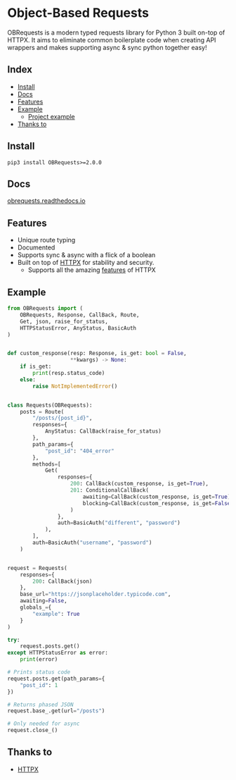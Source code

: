 # Object-Based Requests
OBRequests is a modern typed requests library for Python 3 built on-top of HTTPX. It aims to eliminate common boilerplate code when creating API wrappers and makes supporting async & sync python together easy!

## Index
- [Install](#install)
- [Docs](#docs)
- [Features](#features)
- [Example](#example)
    - [Project example](/example)
- [Thanks to](#thanks-to)

## Install
`pip3 install OBRequests>=2.0.0`

## Docs
[obrequests.readthedocs.io](https://obrequests.readthedocs.io/en/latest/)

## Features
- Unique route typing
- Documented
- Supports sync & async with a flick of a boolean
- Built on top of [HTTPX](https://github.com/encode/httpx) for stability and security.
    - Supports all the amazing [features](https://github.com/encode/httpx#features) of HTTPX

## Example
```py
from OBRequests import (
    OBRequests, Response, CallBack, Route,
    Get, json, raise_for_status,
    HTTPStatusError, AnyStatus, BasicAuth
)


def custom_response(resp: Response, is_get: bool = False,
                    **kwargs) -> None:
    if is_get:
        print(resp.status_code)
    else:
        raise NotImplementedError()


class Requests(OBRequests):
    posts = Route(
        "/posts/{post_id}",
        responses={
            AnyStatus: CallBack(raise_for_status)
        },
        path_params={
            "post_id": "404_error"
        },
        methods=[
            Get(
                responses={
                    200: CallBack(custom_response, is_get=True),
                    201: ConditionalCallBack(
                        awaiting=CallBack(custom_response, is_get=True),
                        blocking=CallBack(custom_response, is_get=False)
                    )
                },
                auth=BasicAuth("different", "password")
            ),
        ],
        auth=BasicAuth("username", "password")
    )


request = Requests(
    responses={
        200: CallBack(json)
    },
    base_url="https://jsonplaceholder.typicode.com",
    awaiting=False,
    globals_={
        "example": True
    }
)

try:
    request.posts.get()
except HTTPStatusError as error:
    print(error)

# Prints status code
request.posts.get(path_params={
    "post_id": 1
})

# Returns phased JSON
request.base_.get(url="/posts")

# Only needed for async
request.close_()
```

## Thanks to
- [HTTPX](https://github.com/encode/httpx)
